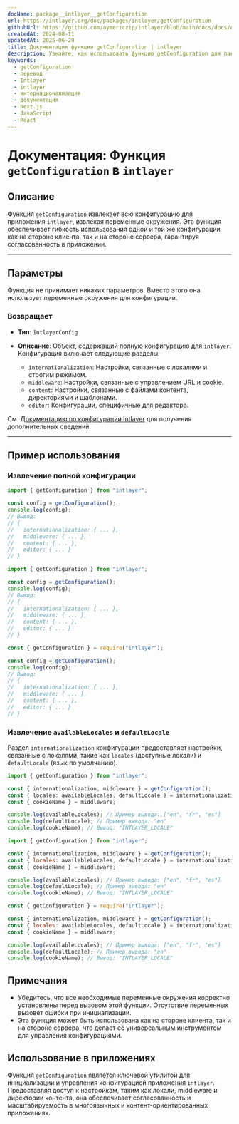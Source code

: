 ```yaml
---
docName: package__intlayer__getConfiguration
url: https://intlayer.org/doc/packages/intlayer/getConfiguration
githubUrl: https://github.com/aymericzip/intlayer/blob/main/docs/docs/en/packages/intlayer/getConfiguration.md
createdAt: 2024-08-11
updatedAt: 2025-06-29
title: Документация функции getConfiguration | intlayer
description: Узнайте, как использовать функцию getConfiguration для пакета intlayer
keywords:
  - getConfiguration
  - перевод
  - Intlayer
  - intlayer
  - интернационализация
  - документация
  - Next.js
  - JavaScript
  - React
---
```


# Документация: Функция `getConfiguration` в `intlayer`

## Описание

Функция `getConfiguration` извлекает всю конфигурацию для приложения `intlayer`, извлекая переменные окружения. Эта функция обеспечивает гибкость использования одной и той же конфигурации как на стороне клиента, так и на стороне сервера, гарантируя согласованность в приложении.

---

## Параметры

Функция не принимает никаких параметров. Вместо этого она использует переменные окружения для конфигурации.

### Возвращает

- **Тип**: `IntlayerConfig`
- **Описание**: Объект, содержащий полную конфигурацию для `intlayer`. Конфигурация включает следующие разделы:

  - `internationalization`: Настройки, связанные с локалями и строгим режимом.
  - `middleware`: Настройки, связанные с управлением URL и cookie.
  - `content`: Настройки, связанные с файлами контента, директориями и шаблонами.
  - `editor`: Конфигурации, специфичные для редактора.

См. [Документацию по конфигурации Intlayer](https://github.com/aymericzip/intlayer/blob/main/docs/docs/ru/configuration.md) для получения дополнительных сведений.

---

## Пример использования

### Извлечение полной конфигурации

```typescript codeFormat="typescript"
import { getConfiguration } from "intlayer";

const config = getConfiguration();
console.log(config);
// Вывод:
// {
//   internationalization: { ... },
//   middleware: { ... },
//   content: { ... },
//   editor: { ... }
// }
```

```javascript codeFormat="esm"
import { getConfiguration } from "intlayer";

const config = getConfiguration();
console.log(config);
// Вывод:
// {
//   internationalization: { ... },
//   middleware: { ... },
//   content: { ... },
//   editor: { ... }
// }
```

```javascript codeFormat="commonjs"
const { getConfiguration } = require("intlayer");

const config = getConfiguration();
console.log(config);
// Вывод:
// {
//   internationalization: { ... },
//   middleware: { ... },
//   content: { ... },
//   editor: { ... }
// }
```

### Извлечение `availableLocales` и `defaultLocale`

Раздел `internationalization` конфигурации предоставляет настройки, связанные с локалями, такие как `locales` (доступные локали) и `defaultLocale` (язык по умолчанию).

```typescript codeFormat="typescript"
import { getConfiguration } from "intlayer";

const { internationalization, middleware } = getConfiguration();
const { locales: availableLocales, defaultLocale } = internationalization;
const { cookieName } = middleware;

console.log(availableLocales); // Пример вывода: ["en", "fr", "es"]
console.log(defaultLocale); // Пример вывода: "en"
console.log(cookieName); // Вывод: "INTLAYER_LOCALE"
```

```javascript codeFormat="esm"
import { getConfiguration } from "intlayer";

const { internationalization, middleware } = getConfiguration();
const { locales: availableLocales, defaultLocale } = internationalization;
const { cookieName } = middleware;

console.log(availableLocales); // Пример вывода: ["en", "fr", "es"]
console.log(defaultLocale); // Пример вывода: "en"
console.log(cookieName); // Вывод: "INTLAYER_LOCALE"
```

```javascript codeFormat="commonjs"
const { getConfiguration } = require("intlayer");

const { internationalization, middleware } = getConfiguration();
const { locales: availableLocales, defaultLocale } = internationalization;
const { cookieName } = middleware;

console.log(availableLocales); // Пример вывода: ["en", "fr", "es"]
console.log(defaultLocale); // Пример вывода: "en"
console.log(cookieName); // Вывод: "INTLAYER_LOCALE"
```

## Примечания

- Убедитесь, что все необходимые переменные окружения корректно установлены перед вызовом этой функции. Отсутствие переменных вызовет ошибки при инициализации.
- Эта функция может быть использована как на стороне клиента, так и на стороне сервера, что делает её универсальным инструментом для управления конфигурациями.

## Использование в приложениях

Функция `getConfiguration` является ключевой утилитой для инициализации и управления конфигурацией приложения `intlayer`. Предоставляя доступ к настройкам, таким как локали, middleware и директории контента, она обеспечивает согласованность и масштабируемость в многоязычных и контент-ориентированных приложениях.
